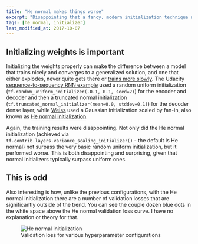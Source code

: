 ```yaml
---
title: "He normal makes things worse"
excerpt: "Disappointing that a fancy, modern initialization technique not only didn't help, but made things worse"
tags: [he normal, initializer]
last_modified_at: 2017-10-07
---
```


## Initializing weights is important
Initializing the weights properly can make the difference between a model that trains nicely and converges to a generalized solution, and one that either explodes, never quite gets there or [trains more slowly](https://plus.google.com/+SoumithChintala/posts/RZfdrRQWL6u). The Udacity [sequence-to-sequency RNN example](https://github.com/mdcramer/deep-learning/tree/master/seq2seq) used a random uniform initialization (`tf.random_uniform_initializer(-0.1, 0.1, seed=2)`) for the encoder and decoder and then a truncated normal initialization (`tf.truncated_normal_initializer(mean=0.0, stddev=0.1)`) for the decoder dense layer, while [Weiss](https://medium.com/@majortal/deep-spelling-9ffef96a24f6) used a Gaussian initialization scaled by fan-in, also known as [He normal initialization](https://arxiv.org/abs/1502.01852).

Again, the training results were disappointing. Not only did the He normal initialization (achieved via `tf.contrib.layers.variance_scaling_initializer()` - the default is He normal) not surpass the very basic random uniform initialization, but it performed worse. This is both disappointing and surprising, given that normal initializers typically surpass uniform ones.

## This is odd
Also interesting is how, unlike the previous configurations, with the He normal initialization there are a number of validation losses that are significantly outside of the trend. You can see the couple dozen blue dots in the white space above the He normal validation loss curve. I have no explanation or theory for that.
<figure>
	<img src="{{ site.baseurl }}/assets/images/he-normal.png" alt="He normal initialization"/>
	<figcaption>Validation loss for various hyperparameter configurations</figcaption>
</figure>
